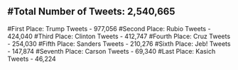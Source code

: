 #Total Number of Tweets: 2,540,665 
---
#First Place: Trump Tweets - 977,056
#Second Place: Rubio Tweets - 424,040
#Third Place: Clinton Tweets - 412,747
#Fourth Place: Cruz Tweets - 254,030
#Fifth Place: Sanders Tweets - 210,276
#Sixth Place: Jeb! Tweets - 147,874
#Seventh Place: Carson Tweets - 69,340
#Last Place: Kasich Tweets - 46,224
